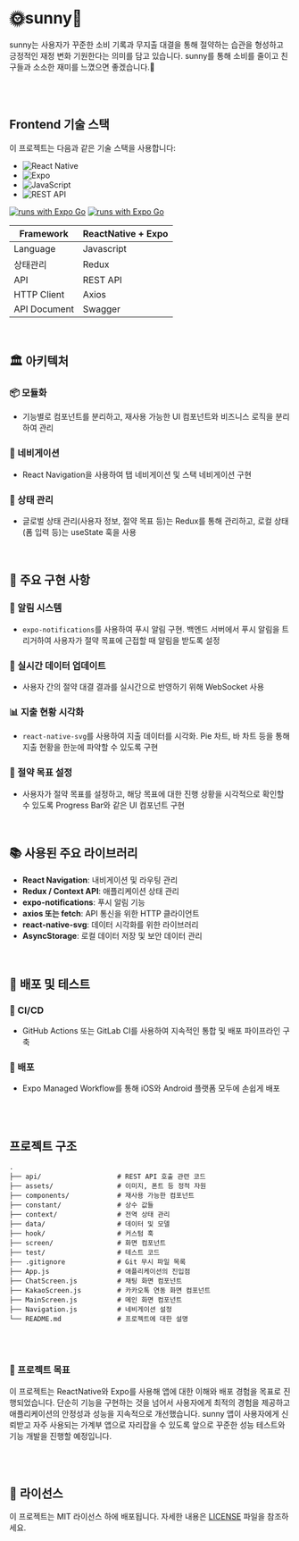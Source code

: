 # 🌞sunny🧡

sunny는 사용자가 꾸준한 소비 기록과 무지출 대결을 통해 절약하는 습관을 형성하고 긍정적인 재정 변화 기원한다는 의미를 담고 있습니다.
sunny를 통해 소비를 줄이고 친구들과 소소한 재미를 느꼈으면 좋겠습니다.💟

<br/>
<br/>

## Frontend 기술 스택

이 프로젝트는 다음과 같은 기술 스택을 사용합니다:

- ![React Native](https://img.shields.io/badge/React%20Native-20232A?style=for-the-badge&logo=react&logoColor=61DAFB)
- ![Expo](https://img.shields.io/badge/Expo-000020?style=for-the-badge&logo=expo&logoColor=white)
- ![JavaScript](https://img.shields.io/badge/JavaScript-323330?style=for-the-badge&logo=javascript&logoColor=F7DF1E)
- ![REST API](https://img.shields.io/badge/REST-02569B?style=for-the-badge&logo=rest&logoColor=white)

[![runs with Expo Go](https://img.shields.io/badge/Runs%20with%20Expo%20Go-000.svg?style=flat-square&logo=EXPO&labelColor=f3f3f3&logoColor=000)](https://expo.dev/client)
[![runs with Expo Go](https://img.shields.io/badge/Runs%20with%20Expo%20Go-4630EB.svg?style=flat-square&logo=EXPO&labelColor=f3f3f3&logoColor=000)](https://expo.dev/client)

| Framework |   ReactNative + Expo |
| --- | --- |
| Language |   Javascript |
| 상태관리 |   Redux |
| API |   REST API |
| HTTP Client |   Axios |
| API Document |   Swagger |

<br/>

## 🏛️ 아키텍처

### 📦 모듈화
- 기능별로 컴포넌트를 분리하고, 재사용 가능한 UI 컴포넌트와 비즈니스 로직을 분리하여 관리

### 🚦 네비게이션
- React Navigation을 사용하여 탭 네비게이션 및 스택 네비게이션 구현

### 🔄 상태 관리
- 글로벌 상태 관리(사용자 정보, 절약 목표 등)는 Redux를 통해 관리하고, 로컬 상태(폼 입력 등)는 useState 훅을 사용

<br/>

## 🌟 주요 구현 사항

### 🔔 알림 시스템
- `expo-notifications`를 사용하여 푸시 알림 구현. 백엔드 서버에서 푸시 알림을 트리거하여 사용자가 절약 목표에 근접할 때 알림을 받도록 설정

### 🔄 실시간 데이터 업데이트
- 사용자 간의 절약 대결 결과를 실시간으로 반영하기 위해 WebSocket 사용

### 📊 지출 현황 시각화
- `react-native-svg`를 사용하여 지출 데이터를 시각화. Pie 차트, 바 차트 등을 통해 지출 현황을 한눈에 파악할 수 있도록 구현

### 🎯 절약 목표 설정
- 사용자가 절약 목표를 설정하고, 해당 목표에 대한 진행 상황을 시각적으로 확인할 수 있도록 Progress Bar와 같은 UI 컴포넌트 구현

<br/>

## 📚 사용된 주요 라이브러리

- **React Navigation**: 내비게이션 및 라우팅 관리
- **Redux / Context API**: 애플리케이션 상태 관리
- **expo-notifications**: 푸시 알림 기능
- **axios 또는 fetch**: API 통신을 위한 HTTP 클라이언트
- **react-native-svg**: 데이터 시각화를 위한 라이브러리
- **AsyncStorage**: 로컬 데이터 저장 및 보안 데이터 관리

<br/>

## 🚀 배포 및 테스트

### 🔄 CI/CD
- GitHub Actions 또는 GitLab CI를 사용하여 지속적인 통합 및 배포 파이프라인 구축

### 📱 배포
- Expo Managed Workflow를 통해 iOS와 Android 플랫폼 모두에 손쉽게 배포

<br/>
<br/>

## 프로젝트 구조

```plaintext
.
├── api/                   # REST API 호출 관련 코드
├── assets/                # 이미지, 폰트 등 정적 자원
├── components/            # 재사용 가능한 컴포넌트
├── constant/              # 상수 값들
├── context/               # 전역 상태 관리
├── data/                  # 데이터 및 모델
├── hook/                  # 커스텀 훅
├── screen/                # 화면 컴포넌트
├── test/                  # 테스트 코드
├── .gitignore             # Git 무시 파일 목록
├── App.js                 # 애플리케이션의 진입점
├── ChatScreen.js          # 채팅 화면 컴포넌트
├── KakaoScreen.js         # 카카오톡 연동 화면 컴포넌트
├── MainScreen.js          # 메인 화면 컴포넌트
├── Navigation.js          # 네비게이션 설정
└── README.md              # 프로젝트에 대한 설명
```

<br />
<br />

### **📌 프로젝트 목표**

이 프로젝트는 ReactNative와 Expo를 사용해 앱에 대한 이해와 배포 경험을 목표로 진행되었습니다. 단순히 기능을 구현하는 것을 넘어서 사용자에게 최적의 경험을 제공하고 애플리케이션의 안정성과 성능을 지속적으로 개선했습니다. sunny 앱이 사용자에게 신뢰받고 자주 사용되는 가계부 앱으로 자리잡을 수 있도록 앞으로 꾸준한 성능 테스트와 기능 개발을 진행할 예정입니다.

<br />
<br />

## 📄 라이선스

이 프로젝트는 MIT 라이선스 하에 배포됩니다. 자세한 내용은 [LICENSE](./LICENSE) 파일을 참조하세요.

